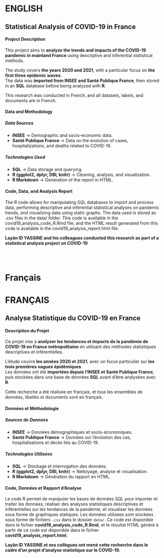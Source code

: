 # ENGLISH
## Statistical Analysis of COVID-19 in France

#### Project Description
This project aims to **analyze the trends and impacts of the COVID-19 pandemic in mainland France** using descriptive and inferential statistical methods.

The study covers **the years 2020 and 2021**, with a particular focus on **the first three epidemic waves**.  
The data was **imported from INSEE and Santé Publique France**, then stored in an **SQL** database before being analyzed with **R**.

This research was conducted in French, and all datasets, labels, and documents are in French.

#### Data and Methodology

##### Data Sources
- **INSEE** → Demographic and socio-economic data.  
- **Santé Publique France** → Data on the evolution of cases, hospitalizations, and deaths related to COVID-19.  

##### Technologies Used
- **SQL** → Data storage and querying.  
- **R (ggplot2, dplyr, DBI, knitr)** → Cleaning, analysis, and visualization.  
- **R Markdown** → Generation of the report in HTML.


#### Code, Data, and Analysis Report
The R code allows for manipulating SQL databases to import and process data, performing descriptive and inferential statistical analyses on pandemic trends, and visualizing data using static graphs. The data used is stored as .csv files in the data/ folder. This code is available in the covid19_analysis_code_R.Rmd file, and the HTML result generated from this code is available in the covid19_analysis_report.html file.



**Layân ID YASSINE and his colleagues conducted this research as part of a statistical analysis project on COVID-19**

<br>
<br>

# Français
# FRANÇAIS  
## Analyse Statistique du COVID-19 en France  

#### Description du Projet  
Ce projet vise à **analyser les tendances et impacts de la pandémie de COVID-19 en France métropolitaine** en utilisant des méthodes statistiques descriptives et inférentielles.  

L’étude couvre **les années 2020 et 2021**, avec un focus particulier sur **les trois premières vagues épidémiques**.  
Les données ont été **importées depuis l’INSEE et Santé Publique France**, puis stockées dans une base de données **SQL** avant d’être analysées avec **R**.  

Cette recherche a été réalisée en français, et tous les ensembles de données, libellés et documents sont en français.  

#### Données et Méthodologie  

##### Sources de Données  
- **INSEE** → Données démographiques et socio-économiques.  
- **Santé Publique France** → Données sur l’évolution des cas, hospitalisations et décès liés au COVID-19.  

##### Technologies Utilisées  
- **SQL** → Stockage et interrogation des données.  
- **R (ggplot2, dplyr, DBI, knitr)** → Nettoyage, analyse et visualisation.  
- **R Markdown** → Génération du rapport en HTML.  

#### Code, Données et Rapport d’Analyse  
Le code R permet de manipuler les bases de données SQL pour importer et traiter les données, réaliser des analyses statistiques descriptives et inférentielles sur les tendances de la pandémie, et visualiser les données sous forme de graphiques statiques. Les données utilisées sont stockées sous forme de fichiers `.csv` dans le dossier `data/`. Ce code est disponible dans le fichier **covid19_analysis_code_R.Rmd**, et le résultat HTML généré à partir de ce code est disponible dans le fichier **covid19_analysis_report.html**.  

**Layân ID YASSINE et ses collègues ont mené cette recherche dans le cadre d’un projet d’analyse statistique sur le COVID-19.**

